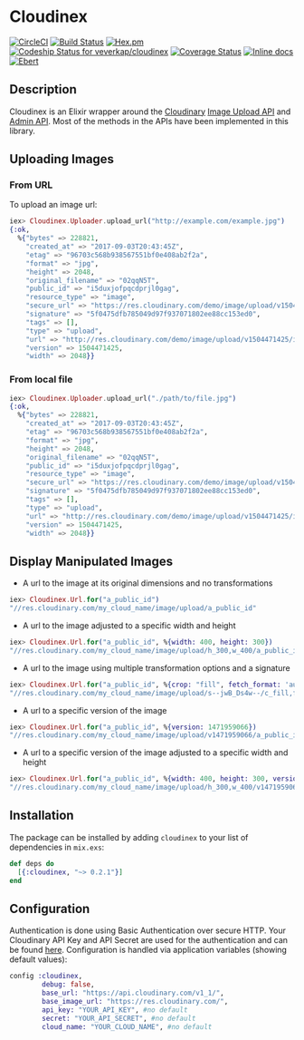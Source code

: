 # Cloudinex
[![CircleCI](https://circleci.com/gh/veverkap/cloudinex/tree/master.svg?style=svg&circle-token=e6113d078cbf6f2a86aeb9b540f52d6fd9b2df04)](https://circleci.com/gh/veverkap/cloudinex/tree/master)
[![Build Status](https://travis-ci.org/veverkap/cloudinex.svg?branch=master)](https://travis-ci.org/veverkap/cloudinex)
[![Hex.pm](https://img.shields.io/hexpm/v/cloudinex.svg)](http://hex.pm/packages/cloudinex)
[ ![Codeship Status for veverkap/cloudinex](https://app.codeship.com/projects/92f66fd0-676b-0135-d1a2-52d2c2f6a252/status?branch=master)](https://app.codeship.com/projects/241057)
[![Coverage Status](https://coveralls.io/repos/github/veverkap/cloudinex/badge.svg?branch=master)](https://coveralls.io/github/veverkap/cloudinex?branch=master)
[![Inline docs](http://inch-ci.org/github/veverkap/cloudinex.svg)](http://inch-ci.org/github/veverkap/cloudinex)
[![Ebert](https://ebertapp.io/github/veverkap/cloudinex.svg)](https://ebertapp.io/github/veverkap/cloudinex)


## Description
Cloudinex is an Elixir wrapper around the [Cloudinary](http://cloudinary.com) [Image Upload API](http://cloudinary.com/documentation/image_upload_api_reference) and [Admin API](http://cloudinary.com/documentation/admin_api).  Most of the methods in the APIs have been implemented in this library.

## Uploading Images

### From URL
To upload an image url:

```elixir
iex> Cloudinex.Uploader.upload_url("http://example.com/example.jpg")
{:ok,
  %{"bytes" => 228821,
    "created_at" => "2017-09-03T20:43:45Z",
    "etag" => "96703c568b938567551bf0e408ab2f2a",
    "format" => "jpg",
    "height" => 2048,
    "original_filename" => "02qqN5T",
    "public_id" => "i5duxjofpqcdprjl0gag",
    "resource_type" => "image",
    "secure_url" => "https://res.cloudinary.com/demo/image/upload/v1504471425/i5duxjofpqcdprjl0gag.jpg",
    "signature" => "5f0475dfb785049d97f937071802ee88cc153ed0",
    "tags" => [],
    "type" => "upload",
    "url" => "http://res.cloudinary.com/demo/image/upload/v1504471425/i5duxjofpqcdprjl0gag.jpg",
    "version" => 1504471425,
    "width" => 2048}}
```
### From local file

```elixir
iex> Cloudinex.Uploader.upload_url("./path/to/file.jpg")
{:ok,
  %{"bytes" => 228821,
    "created_at" => "2017-09-03T20:43:45Z",
    "etag" => "96703c568b938567551bf0e408ab2f2a",
    "format" => "jpg",
    "height" => 2048,
    "original_filename" => "02qqN5T",
    "public_id" => "i5duxjofpqcdprjl0gag",
    "resource_type" => "image",
    "secure_url" => "https://res.cloudinary.com/demo/image/upload/v1504471425/i5duxjofpqcdprjl0gag.jpg",
    "signature" => "5f0475dfb785049d97f937071802ee88cc153ed0",
    "tags" => [],
    "type" => "upload",
    "url" => "http://res.cloudinary.com/demo/image/upload/v1504471425/i5duxjofpqcdprjl0gag.jpg",
    "version" => 1504471425,
    "width" => 2048}}
```
## Display Manipulated Images

* A url to the image at its original dimensions and no transformations

```elixir
iex> Cloudinex.Url.for("a_public_id")
"//res.cloudinary.com/my_cloud_name/image/upload/a_public_id"
```

* A url to the image adjusted to a specific width and height

```elixir
iex> Cloudinex.Url.for("a_public_id", %{width: 400, height: 300})
"//res.cloudinary.com/my_cloud_name/image/upload/h_300,w_400/a_public_id"
```

* A url to the image using multiple transformation options and a signature

```elixir
iex> Cloudinex.Url.for("a_public_id", %{crop: "fill", fetch_format: 'auto', flags: 'progressive', width: 300, height: 254, quality: "jpegmini", sign_url: true})
"//res.cloudinary.com/my_cloud_name/image/upload/s--jwB_Ds4w--/c_fill,f_auto,fl_progressive,h_254,q_jpegmini,w_300/a_public_id"
```

 * A url to a specific version of the image

```elixir
iex> Cloudinex.Url.for("a_public_id", %{version: 1471959066})
"//res.cloudinary.com/my_cloud_name/image/upload/v1471959066/a_public_id"
```

* A url to a specific version of the image adjusted to a specific width and height

```elixir
iex> Cloudinex.Url.for("a_public_id", %{width: 400, height: 300, version: 1471959066})
"//res.cloudinary.com/my_cloud_name/image/upload/h_300,w_400/v1471959066/a_public_id"
```

## Installation

The package can be installed
by adding `cloudinex` to your list of dependencies in `mix.exs`:

```elixir
def deps do
  [{:cloudinex, "~> 0.2.1"}]
end
```

## Configuration

Authentication is done using Basic Authentication over secure HTTP. Your
Cloudinary API Key and API Secret are used for the authentication and can be
found [here](https://cloudinary.com/console).  Configuration
is handled via application variables (showing default values):

```elixir
config :cloudinex,
        debug: false,
        base_url: "https://api.cloudinary.com/v1_1/",
        base_image_url: "https://res.cloudinary.com/",
        api_key: "YOUR_API_KEY", #no default
        secret: "YOUR_API_SECRET", #no default
        cloud_name: "YOUR_CLOUD_NAME", #no default  
```
